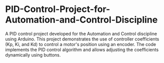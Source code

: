 # PID-Control-Project-for-Automation-and-Control-Discipline
A PID control project developed for the Automation and Control discipline using Arduino. This project demonstrates the use of controller coefficients (Kp, Ki, and Kd) to control a motor's position using an encoder. The code implements the PID control algorithm and allows adjusting the coefficients dynamically using buttons.
